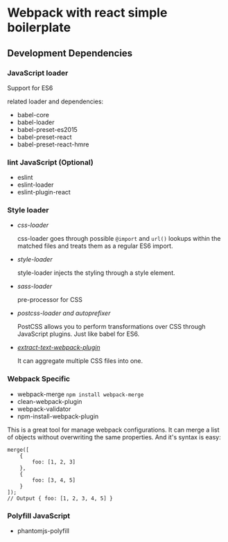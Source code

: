 # Webpack with react simple boilerplate

## Development Dependencies

### JavaScript loader
Support for ES6

related loader and dependencies:
* babel-core
* babel-loader
* babel-preset-es2015
* babel-preset-react
* babel-preset-react-hmre

### lint JavaScript (Optional)
* eslint
* eslint-loader
* eslint-plugin-react

### Style loader
* *css-loader*

    css-loader goes through possible `@import` and `url()` lookups within 
the matched files and treats them as a regular ES6 import.
* *style-loader*

    style-loader injects the styling through a style element.
* *sass-loader*

    pre-processor for CSS
* *postcss-loader and autoprefixer*

    PostCSS allows you to perform transformations over 
    CSS through JavaScript plugins. Just like babel for ES6.
* *[extract-text-webpack-plugin](https://www.npmjs.com/package/extract-text-webpack-plugin)*
    
    It can aggregate multiple CSS files into one.
### Webpack Specific
* webpack-merge `npm install webpack-merge`
* clean-webpack-plugin
* webpack-validator
* npm-install-webpack-plugin

This is a great tool for manage webpack configurations.
It can merge a list of objects without overwriting 
the same properties. And it's syntax is easy:

    merge([
        {
            foo: [1, 2, 3]
        },
        {
            foo: [3, 4, 5]
        }
    ]);
    // Output { foo: [1, 2, 3, 4, 5] }

### Polyfill JavaScript
* phantomjs-polyfill